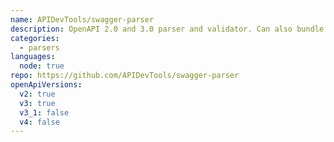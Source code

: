 ```yaml
---
name: APIDevTools/swagger-parser
description: OpenAPI 2.0 and 3.0 parser and validator. Can also bundle multiple documents into one via `$ref`.
categories:
  - parsers
languages:
  node: true
repo: https://github.com/APIDevTools/swagger-parser
openApiVersions:
  v2: true
  v3: true
  v3_1: false
  v4: false
---
```

